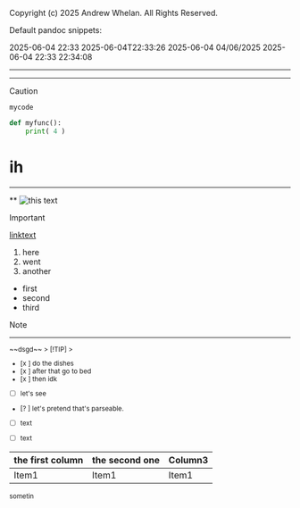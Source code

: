 Copyright (c) 2025 Andrew Whelan. All Rights Reserved.

Default pandoc snippets:

2025-06-04 22:33
2025-06-04T22:33:26
2025-06-04
04/06/2025
2025-06-04 22:33
22:34:08

****** 
**** 
> [!CAUTION]
> 
`mycode` 
```python
def myfunc():
    print( 4 )
```
# ih   
----------
** 
![this text](/path/to/my/img)
> [!IMPORTANT]
> 
[linktext](url/to) 
1. here
2. went
3. another

- first
- second
- third

> [!NOTE]
> 

> 
----------
<sup>
~~dsgd~~ 
> [!TIP]
> 

- [x  ] do the dishes
- [x  ] after that go to bed
- [x  ] then idk
- [ ] let's see
- [? ] let's pretend that's parseable.
- [ ] text
- [ ] text


| the first column  | the second one  | Column3 |
| ------------- | -------------- | -------------- |
| Item1 | Item1 | Item1 |

<url > sometin


